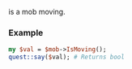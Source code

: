 is a mob moving.
### Example

```perl
my $val = $mob->IsMoving();
quest::say($val); # Returns bool
```